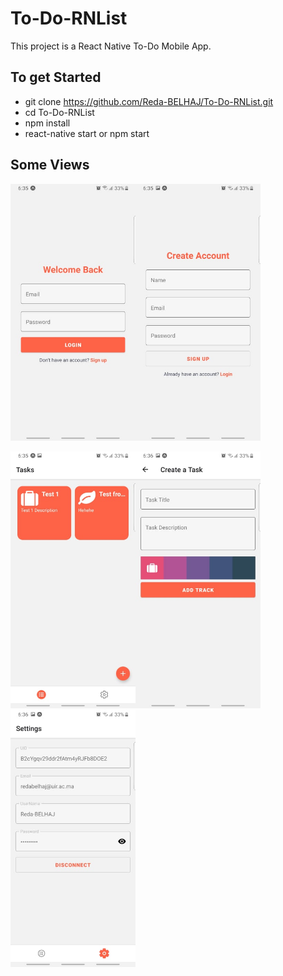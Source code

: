 # To-Do-RNList
This project is a React Native To-Do Mobile App.

## To get Started

- git clone https://github.com/Reda-BELHAJ/To-Do-RNList.git
- cd To-Do-RNList
- npm install
- react-native start or npm start

## Some Views
<img src="https://github.com/Reda-BELHAJ/To-Do-RNList/blob/master/images/243647776_390056176010944_1573612810869768130_n.jpg" width="200"><img src="https://github.com/Reda-BELHAJ/To-Do-RNList/blob/master/images/243762475_386685113013835_5959344608191753571_n.jpg" width="200">

<img src="https://github.com/Reda-BELHAJ/To-Do-RNList/blob/master/images/243687120_4462282520559309_292923995595783026_n.jpg" width="200"><img src="https://github.com/Reda-BELHAJ/To-Do-RNList/blob/master/images/243562045_563832741567917_1917247506850661860_n.jpg" width="200"><img src="https://github.com/Reda-BELHAJ/To-Do-RNList/blob/master/images/243540406_834489687094086_4301008920982168213_n.jpg" width="200">

